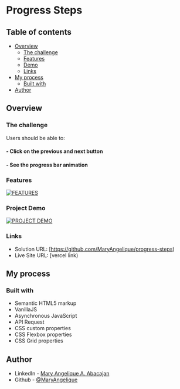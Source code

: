 # Progress Steps


## Table of contents

- [Overview](#overview)
  - [The challenge](#the-challenge)
  - [Features](#features)
  - [Demo](#project-demo)
  - [Links](#links)
- [My process](#my-process)
  - [Built with](#built-with)
- [Author](#author)

## Overview

### The challenge

Users should be able to:
#### - Click on the previous and next button
#### - See the progress bar animation

### Features
[![FEATURES](https://dotcom.nlcdn.com/wp-content/uploads/2020/03/Product_Demo_Featured-1140x768@2x-80-min.jpg)](https://www.loom.com/share/d58f210c7c6c46d697ceafab32bfce6b)


### Project Demo
[![PROJECT DEMO](https://dotcom.nlcdn.com/wp-content/uploads/2020/03/Product_Demo_Featured-1140x768@2x-80-min.jpg)](https://www.loom.com/share/c977e489f1eb445b81a6556e5785b165)

### Links

- Solution URL: [https://github.com/MaryAngelique/progress-steps)
- Live Site URL: [vercel link)

## My process

### Built with

- Semantic HTML5 markup
- VanillaJS
- Asynchronous JavaScript
- API Request
- CSS custom properties
- CSS Flexbox properties
- CSS Grid properties

## Author

- LinkedIn - [Mary Angelique A. Abacajan](https://www.linkedin.com/in/mary-angelique-abacajan/)
- Github - [@MaryAngelique](https://www.github.com/MaryAngelique)
